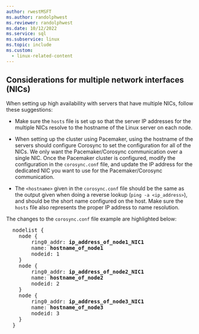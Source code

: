 ```yaml
---
author: rwestMSFT
ms.author: randolphwest
ms.reviewer: randolphwest
ms.date: 10/12/2022
ms.service: sql
ms.subservice: linux
ms.topic: include
ms.custom:
  - linux-related-content
---
```

## Considerations for multiple network interfaces (NICs)

When setting up high availability with servers that have multiple NICs, follow these suggestions:

- Make sure the `hosts` file is set up so that the server IP addresses for the multiple NICs resolve to the hostname of the Linux server on each node.

- When setting up the cluster using Pacemaker, using the hostname of the servers should configure Corosync to set the configuration for all of the NICs. We only want the Pacemaker/Corosync communication over a single NIC. Once the Pacemaker cluster is configured, modify the configuration in the `corosync.conf` file, and update the IP address for the dedicated NIC you want to use for the Pacemaker/Corosync communication.

- The `<hostname>` given in the `corosync.conf` file should be the same as the output given when doing a reverse lookup (`ping -a <ip_address>`), and should be the short name configured on the host. Make sure the `hosts` file also represents the proper IP address to name resolution.

The changes to the `corosync.conf` file example are highlighted below:

<pre>
  nodelist {
    node {
        ring0_addr: <b>ip_address_of_node1_NIC1</b>
        name: <b>hostname_of_node1</b>
        nodeid: 1
    }
    node {
        ring0_addr: <b>ip_address_of_node2_NIC1</b>
        name: <b>hostname_of_node2</b>
        nodeid: 2
    }
    node {
        ring0_addr: <b>ip_address_of_node3_NIC1</b>
        name: <b>hostname_of_node3</b>
        nodeid: 3
    }
  }
</pre>
